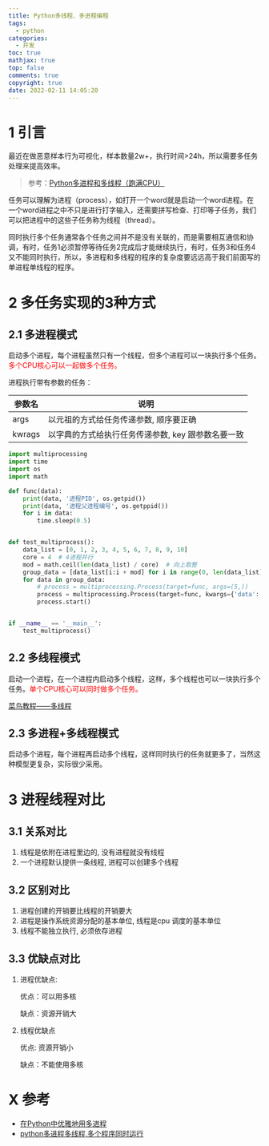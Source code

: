 ```yaml
---
title: Python多线程、多进程编程
tags:
  - python
categories:
  - 开发
toc: true
mathjax: true
top: false
comments: true
copyright: true
date: 2022-02-11 14:05:20
---
```


# 1 引言

最近在做恶意样本行为可视化，样本数量2w+，执行时间>24h，所以需要多任务处理来提高效率。

> 参考：[Python多进程和多线程（跑满CPU）](https://blog.csdn.net/qq_40317897/article/details/89921083)

任务可以理解为进程（process），如打开一个word就是启动一个word进程。在一个word进程之中不只是进行打字输入，还需要拼写检查、打印等子任务，我们可以把进程中的这些子任务称为线程（thread）。

同时执行多个任务通常各个任务之间并不是没有关联的，而是需要相互通信和协调，有时，任务1必须暂停等待任务2完成后才能继续执行，有时，任务3和任务4又不能同时执行，所以，多进程和多线程的程序的复杂度要远远高于我们前面写的单进程单线程的程序。

# 2 多任务实现的3种方式

## 2.1 多进程模式

启动多个进程，每个进程虽然只有一个线程，但多个进程可以一块执行多个任务。<font color=red>多个CPU核心可以一起做多个任务。</font>

进程执行带有参数的任务：

| 参数名 | 说明                                               |
| ------ | -------------------------------------------------- |
| args   | 以元祖的方式给任务传递参数, 顺序要正确             |
| kwrags | 以字典的方式给执行任务传递参数, key 跟参数名要一致 |

```python
import multiprocessing
import time
import os
import math

def func(data):
    print(data, '进程PID', os.getpid())
    print(data, '进程父进程编号', os.getppid())
    for i in data:
        time.sleep(0.5)


def test_multiprocess():
    data_list = [0, 1, 2, 3, 4, 5, 6, 7, 8, 9, 10]
    core = 4  # 4进程并行
    mod = math.ceil(len(data_list) / core)  # 向上取整
    group_data = [data_list[i:i + mod] for i in range(0, len(data_list), mod)]
    for data in group_data:
        # process = multiprocessing.Process(target=func, args=(5,))
        process = multiprocessing.Process(target=func, kwargs={'data': data})
        process.start()


if __name__ == '__main__':
    test_multiprocess()
```

## 2.2 多线程模式

启动一个进程，在一个进程内启动多个线程，这样，多个线程也可以一块执行多个任务。<font color=red>单个CPU核心可以同时做多个任务。</font>

[菜鸟教程——多线程](https://www.runoob.com/python/python-multithreading.html)

## 2.3 多进程+多线程模式

启动多个进程，每个进程再启动多个线程，这样同时执行的任务就更多了，当然这种模型更复杂，实际很少采用。

# 3 进程线程对比

## 3.1 关系对比

1. 线程是依附在进程里边的, 没有进程就没有线程
2. 一个进程默认提供一条线程, 进程可以创建多个线程

## 3.2 区别对比

1. 进程创建的开销要比线程的开销要大
2. 进程是操作系统资源分配的基本单位, 线程是cpu 调度的基本单位
3. 线程不能独立执行, 必须依存进程

## 3.3 优缺点对比

1. 进程优缺点:

   优点：可以用多核

   缺点：资源开销大

2. 线程优缺点

   优点: 资源开销小

   缺点：不能使用多核

# X 参考

* [在Python中优雅地用多进程](https://zhuanlan.zhihu.com/p/340657122)
* [python多进程多线程,多个程序同时运行](https://blog.csdn.net/qq_43475705/article/details/115518463)
